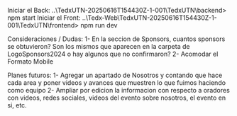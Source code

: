 Iniciar el Back: ..\TedxUTN-20250616T154430Z-1-001\TedxUTN\backend> npm start 
Iniciar el Front: ..\Tedx-Web\TedxUTN-20250616T154430Z-1-001\TedxUTN\frontend> npm run dev

Consideraciones / Dudas:
1- En la seccion de Sponsors, cuantos sponsors se obtuvieron? Son los mismos que aparecen en la carpeta de LogoSponsors2024 o hay algunos que no confirmaron?
2- Acomodar el Formato Mobile


Planes futuros:
1- Agregar un apartado de Nosotros y contando que hace cada area y poner videos y avances que muestren lo que fuimos haciendo como equipo
2- Ampliar por edicion la informacion con respecto a oradores con videos, redes sociales, videos del evento sobre nosotros, el evento en si, etc. 